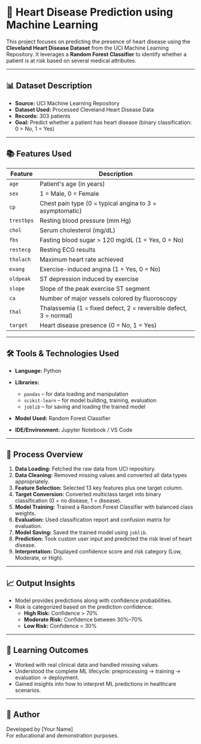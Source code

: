# 💓 Heart Disease Prediction using Machine Learning

This project focuses on predicting the presence of heart disease using the **Cleveland Heart Disease Dataset** from the UCI Machine Learning Repository. It leverages a **Random Forest Classifier** to identify whether a patient is at risk based on several medical attributes.

---

## 📊 Dataset Description

- **Source:** UCI Machine Learning Repository
- **Dataset Used:** Processed Cleveland Heart Disease Data
- **Records:** 303 patients
- **Goal:** Predict whether a patient has heart disease (binary classification: 0 = No, 1 = Yes)

---

## 📚 Features Used

| Feature     | Description |
|-------------|-------------|
| `age`       | Patient's age (in years) |
| `sex`       | 1 = Male, 0 = Female |
| `cp`        | Chest pain type (0 = typical angina to 3 = asymptomatic) |
| `trestbps`  | Resting blood pressure (mm Hg) |
| `chol`      | Serum cholesterol (mg/dL) |
| `fbs`       | Fasting blood sugar > 120 mg/dL (1 = Yes, 0 = No) |
| `restecg`   | Resting ECG results |
| `thalach`   | Maximum heart rate achieved |
| `exang`     | Exercise-induced angina (1 = Yes, 0 = No) |
| `oldpeak`   | ST depression induced by exercise |
| `slope`     | Slope of the peak exercise ST segment |
| `ca`        | Number of major vessels colored by fluoroscopy |
| `thal`      | Thalassemia (1 = fixed defect, 2 = reversible defect, 3 = normal) |
| `target`    | Heart disease presence (0 = No, 1 = Yes) |

---

## 🛠 Tools & Technologies Used

- **Language:** Python
- **Libraries:**  
  - `pandas` – for data loading and manipulation  
  - `scikit-learn` – for model building, training, evaluation  
  - `joblib` – for saving and loading the trained model  

- **Model Used:** Random Forest Classifier  
- **IDE/Environment:** Jupyter Notebook / VS Code

---

## 🧪 Process Overview

1. **Data Loading:** Fetched the raw data from UCI repository.
2. **Data Cleaning:** Removed missing values and converted all data types appropriately.
3. **Feature Selection:** Selected 13 key features plus one target column.
4. **Target Conversion:** Converted multiclass target into binary classification (0 = no disease, 1 = disease).
5. **Model Training:** Trained a Random Forest Classifier with balanced class weights.
6. **Evaluation:** Used classification report and confusion matrix for evaluation.
7. **Model Saving:** Saved the trained model using `joblib`.
8. **Prediction:** Took custom user input and predicted the risk level of heart disease.
9. **Interpretation:** Displayed confidence score and risk category (Low, Moderate, or High).

---

## 📈 Output Insights

- Model provides predictions along with confidence probabilities.
- Risk is categorized based on the prediction confidence:
  - **High Risk:** Confidence > 70%
  - **Moderate Risk:** Confidence between 30%–70%
  - **Low Risk:** Confidence < 30%

---


## 🧠 Learning Outcomes

- Worked with real clinical data and handled missing values.
- Understood the complete ML lifecycle: preprocessing → training → evaluation → deployment.
- Gained insights into how to interpret ML predictions in healthcare scenarios.

---

## 🧾 Author

Developed by [Your Name]  
For educational and demonstration purposes.
